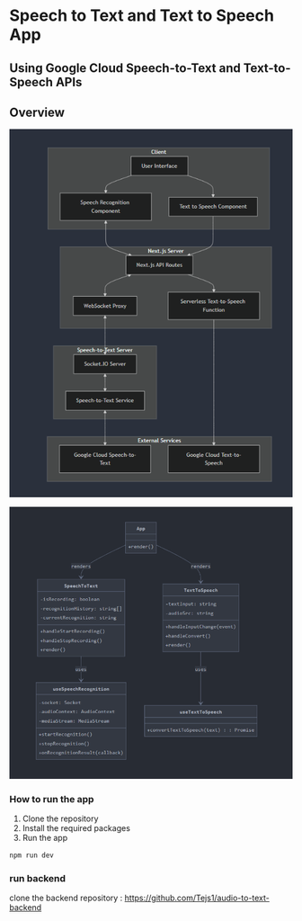 # Speech to Text and Text to Speech App

## Using Google Cloud Speech-to-Text and Text-to-Speech APIs

## Overview

![HLD](image.png)

![LLD](image-1.png)

### How to run the app

1. Clone the repository
2. Install the required packages
3. Run the app

```bash
npm run dev
```

### run backend

clone the backend repository : https://github.com/Tejs1/audio-to-text-backend
